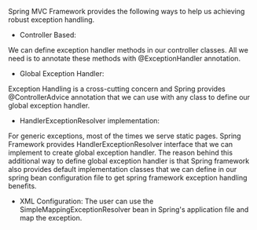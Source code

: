 Spring MVC Framework provides the following ways to help us achieving
robust exception handling.

- Controller Based:

We can define exception handler methods in our controller classes. All
we need is to annotate these methods with \@ExceptionHandler annotation.

- Global Exception Handler:

Exception Handling is a cross-cutting concern and Spring provides
\@ControllerAdvice annotation that we can use with any class to define
our global exception handler.

- HandlerExceptionResolver implementation:

For generic exceptions, most of the times we serve static pages. Spring
Framework provides HandlerExceptionResolver interface that we can
implement to create global exception handler. The reason behind this
additional way to define global exception handler is that Spring
framework also provides default implementation classes that we can
define in our spring bean configuration file to get spring framework
exception handling benefits.

- XML Configuration: The user can use the
  SimpleMappingExceptionResolver bean in Spring's application file and
  map the exception.